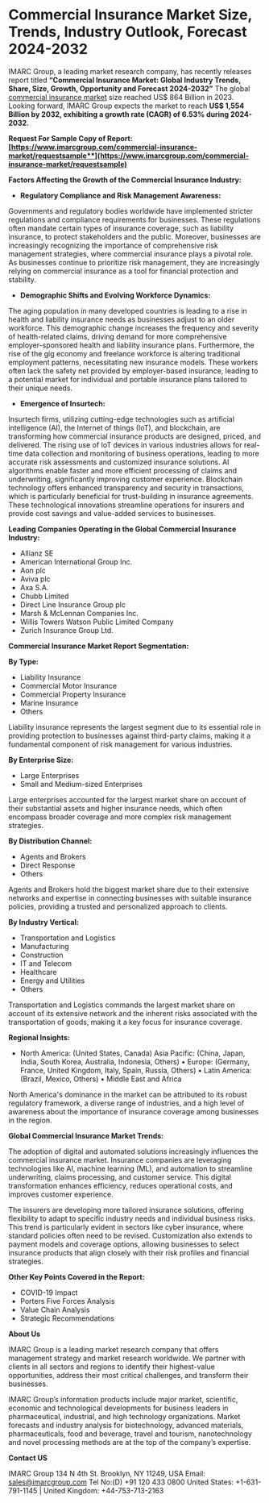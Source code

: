 ﻿# Commercial Insurance Market Size, Trends, Industry Outlook, Forecast 2024-2032
IMARC Group, a leading market research company, has recently releases report titled **“Commercial Insurance Market: Global Industry Trends, Share, Size, Growth, Opportunity and Forecast 2024-2032”** The global [commercial insurance market](https://www.imarcgroup.com/commercial-insurance-market) size reached US$ 864 Billion in 2023. Looking forward, IMARC Group expects the market to reach **US$ 1,554 Billion by 2032, exhibiting a growth rate (CAGR) of 6.53% during 2024-2032.**

**Request For Sample Copy of Report: [https://www.imarcgroup.com/commercial-insurance-market/requestsample**](https://www.imarcgroup.com/commercial-insurance-market/requestsample)**

**Factors Affecting the Growth of the Commercial Insurance Industry:**

- **Regulatory Compliance and Risk Management Awareness:**

Governments and regulatory bodies worldwide have implemented stricter regulations and compliance requirements for businesses. These regulations often mandate certain types of insurance coverage, such as liability insurance, to protect stakeholders and the public. Moreover, businesses are increasingly recognizing the importance of comprehensive risk management strategies, where commercial insurance plays a pivotal role. As businesses continue to prioritize risk management, they are increasingly relying on commercial insurance as a tool for financial protection and stability.

- **Demographic Shifts and Evolving Workforce Dynamics:**

The aging population in many developed countries is leading to a rise in health and liability insurance needs as businesses adjust to an older workforce. This demographic change increases the frequency and severity of health-related claims, driving demand for more comprehensive employer-sponsored health and liability insurance plans. Furthermore, the rise of the gig economy and freelance workforce is altering traditional employment patterns, necessitating new insurance models. These workers often lack the safety net provided by employer-based insurance, leading to a potential market for individual and portable insurance plans tailored to their unique needs.

- **Emergence of Insurtech:**

Insurtech firms, utilizing cutting-edge technologies such as artificial intelligence (AI), the Internet of things (IoT), and blockchain, are transforming how commercial insurance products are designed, priced, and delivered. The rising use of IoT devices in various industries allows for real-time data collection and monitoring of business operations, leading to more accurate risk assessments and customized insurance solutions. AI algorithms enable faster and more efficient processing of claims and underwriting, significantly improving customer experience. Blockchain technology offers enhanced transparency and security in transactions, which is particularly beneficial for trust-building in insurance agreements. These technological innovations streamline operations for insurers and provide cost savings and value-added services to businesses.

**Leading Companies Operating in the Global Commercial Insurance Industry:**

- Allianz SE
- American International Group Inc.
- Aon plc
- Aviva plc
- Axa S.A.
- Chubb Limited
- Direct Line Insurance Group plc
- Marsh & McLennan Companies Inc.
- Willis Towers Watson Public Limited Company
- Zurich Insurance Group Ltd.

**Commercial Insurance Market Report Segmentation:**

**By Type:**

- Liability Insurance
- Commercial Motor Insurance
- Commercial Property Insurance
- Marine Insurance
- Others

Liability insurance represents the largest segment due to its essential role in providing protection to businesses against third-party claims, making it a fundamental component of risk management for various industries.

**By Enterprise Size:**

- Large Enterprises
- Small and Medium-sized Enterprises

Large enterprises accounted for the largest market share on account of their substantial assets and higher insurance needs, which often encompass broader coverage and more complex risk management strategies.

**By Distribution Channel:**

- Agents and Brokers
- Direct Response
- Others

Agents and Brokers hold the biggest market share due to their extensive networks and expertise in connecting businesses with suitable insurance policies, providing a trusted and personalized approach to clients.

**By Industry Vertical:**

- Transportation and Logistics
- Manufacturing
- Construction
- IT and Telecom
- Healthcare
- Energy and Utilities
- Others

Transportation and Logistics commands the largest market share on account of its extensive network and the inherent risks associated with the transportation of goods, making it a key focus for insurance coverage.

**Regional Insights:**

- North America: (United States, Canada)
  Asia Pacific: (China, Japan, India, South Korea, Australia, Indonesia, Others)
  • Europe: (Germany, France, United Kingdom, Italy, Spain, Russia, Others)
  • Latin America: (Brazil, Mexico, Others)
  • Middle East and Africa

North America's dominance in the market can be attributed to its robust regulatory framework, a diverse range of industries, and a high level of awareness about the importance of insurance coverage among businesses in the region.

**Global Commercial Insurance Market Trends:**

The adoption of digital and automated solutions increasingly influences the commercial insurance market. Insurance companies are leveraging technologies like AI, machine learning (ML), and automation to streamline underwriting, claims processing, and customer service. This digital transformation enhances efficiency, reduces operational costs, and improves customer experience.

The insurers are developing more tailored insurance solutions, offering flexibility to adapt to specific industry needs and individual business risks. This trend is particularly evident in sectors like cyber insurance, where standard policies often need to be revised. Customization also extends to payment models and coverage options, allowing businesses to select insurance products that align closely with their risk profiles and financial strategies.

**Other Key Points Covered in the Report:**

- COVID-19 Impact
- Porters Five Forces Analysis
- Value Chain Analysis
- Strategic Recommendations

**About Us**

IMARC Group is a leading market research company that offers management strategy and market research worldwide. We partner with clients in all sectors and regions to identify their highest-value opportunities, address their most critical challenges, and transform their businesses.

IMARC Group’s information products include major market, scientific, economic and technological developments for business leaders in pharmaceutical, industrial, and high technology organizations. Market forecasts and industry analysis for biotechnology, advanced materials, pharmaceuticals, food and beverage, travel and tourism, nanotechnology and novel processing methods are at the top of the company’s expertise.

**Contact US**

IMARC Group
134 N 4th St. Brooklyn, NY 11249, USA
Email: sales@imarcgroup.com
Tel No:(D) +91 120 433 0800
United States: +1-631-791-1145 | United Kingdom: +44-753-713-2163
